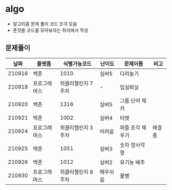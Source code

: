 # algo

-   알고리즘 문제 풀이 코드 조각 모음
-   푼것들 코드를 모아보자는 취지에서 작성

## 문제풀이

| 날짜   | 플랫폼       | 식별가능코드       | 난이도   | 문제이름         | 비고   |
| ------ | ------------ | ------------------ | -------- | ---------------- | ------ |
| 210916 | 백준         | 1010               | 실버5    | 다리놓기         |        |
| 210918 | 프로그래머스 | 위클리챌린지 7주차 | -        | 입실퇴실         |        |
| 210920 | 백준         | 1316               | 실버5    | 그룹 단어 체커   |        |
| 210921 | 백준         | 1002               | 실버4    | 터렛             |        |
| 210924 | 프로그래머스 | 위클리챌린지 3주차 | 어려움   | 퍼즐 조각 채우기 | 해결중 |
| 210925 | 백준         | 1051               | 실버3    | 숫자 정사각형    |        |
| 210926 | 백준         | 1012               | 실버2    | 유기농 배추      |        |
| 210930 | 프로그래머스 | 위클리챌린지 8주차 | 매우쉬움 | 물병             |        |
